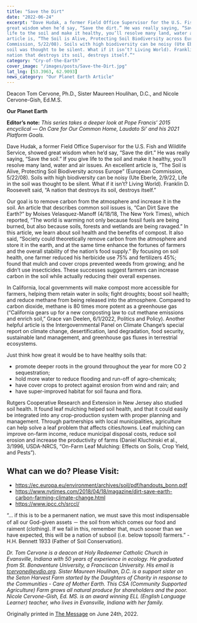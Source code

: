 ```yaml
---
title: "Save the Dirt"
date: "2022-06-24"
excerpt: "Dave Hudak, a former Field Office Supervisor for the U.S. Fish and Wildlife Service, showed
great wisdom when he’d say, “Save the dirt.” He was really saying, “Save the soil.” If you give
life to the soil and make it healthy, you’ll resolve many land, water and air issues. An excellent
article is, “The Soil is Alive, Protecting Soil Biodiversity across Europe” (European
Commission, 5/22/08). Soils with high biodiversity can be noisy (Ute Eberle, 2/9/22, Life in the
soil was thought to be silent. What if it isn’t? Living World). Franklin D. Roosevelt said, “A
nation that destroys its soil, destroys itself.”"
category: "Cry-of-the-Earth"
cover_image: "/images/posts/Save-the-Dirt.jpg"
lat_lng: [53.3963, 62.9093]
news_category: "Our Planet Earth Article"
---
```


Deacon Tom Cervone, Ph.D., Sister Maureen Houlihan, D.C., and Nicole Cervone-Gish, Ed.M.S.

**Our Planet Earth**

**Editor’s note:**
_This series takes a deeper look at Pope Francis’ 2015 encyclical ― On Care for Our Common
Home, Laudato Si’ and his 2021 Platform Goals._

Dave Hudak, a former Field Office Supervisor for the U.S. Fish and Wildlife Service, showed
great wisdom when he’d say, “Save the dirt.” He was really saying, “Save the soil.” If you give
life to the soil and make it healthy, you’ll resolve many land, water and air issues. An excellent
article is, “The Soil is Alive, Protecting Soil Biodiversity across Europe” (European
Commission, 5/22/08). Soils with high biodiversity can be noisy (Ute Eberle, 2/9/22, Life in the
soil was thought to be silent. What if it isn’t? Living World). Franklin D. Roosevelt said, “A
nation that destroys its soil, destroys itself.”

Our goal is to remove carbon from the atmosphere and increase it in the soil. An article that
describes common soil issues is, “Can Dirt Save the Earth?” by Moises Velasquez-Manoff
(4/18/18, The New York Times), which reported, “The world is warming not only because fossil
fuels are being burned, but also because soils, forests and wetlands are being ravaged.” In this
article, we learn about soil health and the benefits of compost. It also said, “Society could
theoretically remove carbon from the atmosphere and store it in the earth, and at the same time
enhance the fortunes of farmers and the overall stability of the nation’s food supply.” By
focusing on soil health, one farmer reduced his herbicide use 75% and fertilizers 45%; found that
mulch and cover crops prevented weeds from growing; and he didn’t use insecticides. These
successes suggest farmers can increase carbon in the soil while actually reducing their overall
expenses.

In California, local governments will make compost more accessible for farmers, helping them
retain water in soils; fight droughts; boost soil health; and reduce methane from being released
into the atmosphere. Compared to carbon dioxide, methane is 80 times more potent as a
greenhouse gas (“California gears up for a new composting law to cut methane emissions and
enrich soil,” Grace van Deelen, 6/1/2022, Politics and Policy). Another helpful article is the
Intergovernmental Panel on Climate Change’s special report on climate change, desertification,
land degradation, food security, sustainable land management, and greenhouse gas fluxes in
terrestrial ecosystems.

Just think how great it would be to have healthy soils that:

- promote deeper roots in the ground throughout the year for more CO 2 sequestration;
- hold more water to reduce flooding and run-off of agro-chemicals;
- have cover crops to protect against erosion from wind and rain; and
- have super-improved habitat for soil fauna and flora.

Rutgers Cooperative Research and Extension in New Jersey also studied soil health. It found leaf
mulching helped soil health, and that it could easily be integrated into any crop-production
system with proper planning and management. Through partnerships with local municipalities,
agriculture can help solve a leaf problem that affects cities/towns. Leaf mulching can improve
on-farm income, reduce municipal disposal costs, reduce soil erosion and increase the
productivity of farms (Daniel Kluchinski et al., 3/1996, USDA-NRCS, “On-Farm Leaf
Mulching: Effects on Soils, Crop Yield, and Pests”).

## What can we do? Please Visit:

- https://ec.europa.eu/environment/archives/soil/pdf/handouts_bonn.pdf
- https://www.nytimes.com/2018/04/18/magazine/dirt-save-earth-carbon-farming-climate-change.html
- https://www.ipcc.ch/srccl/

“... if this is to be a permanent nation, we must save this most indispensable of all our God-given
assets － the soil from which comes our food and raiment (clothing). If we fail in this, remember
that, much sooner than we have expected, this will be a nation of subsoil (i.e. below topsoil)
farmers.” - H.H. Bennett 1933 (Father of Soil Conservation).

_Dr. Tom Cervone is a deacon at Holy Redeemer Catholic Church in Evansville, Indiana with 50
years of experience in ecology. He graduated from St. Bonaventure University, a Franciscan
University. His email is tcervone@evdio.org. Sister Maureen Houlihan, D.C. is a support sister
on the Seton Harvest Farm started by the Daughters of Charity in response to the Communities -
Care of Mother Earth. This CSA (Community Supported Agriculture) Farm grows all natural
produce for shareholders and the poor. Nicole Cervone-Gish, Ed. MS. is an award winning ELL
(English Language Learner) teacher, who lives in Evansville, Indiana with her family._

Originally printed in [The Message](https://evdiomessage.org/) on June 24th, 2022.
